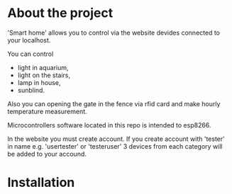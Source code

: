 # About the project
'Smart home' allows you to control via the website devides connected to your localhost.

You can control 
- light in aquarium,
- light on the stairs,
- lamp in house,
- sunblind.

Also you can opening the gate in the fence via rfid card and make hourly temperature measurement.

Microcontrollers software located in this repo is intended to esp8266.

In the website you must create account. 
If you create account with 'tester' in name e.g. 'usertester' or 'testeruser' 3 devices from each category will be added to your accound.



# Installation

